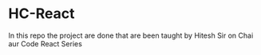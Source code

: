 # HC-React
In this repo the project are done that are been taught by Hitesh Sir on Chai aur Code React Series
